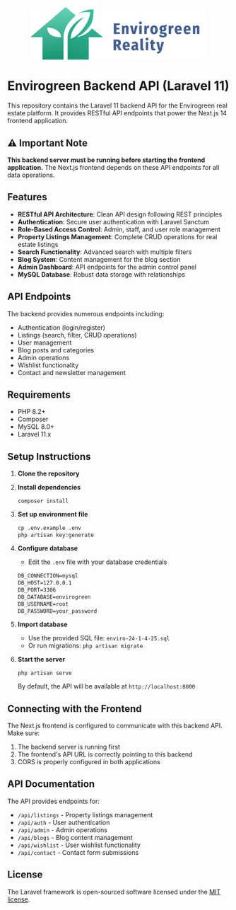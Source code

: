 <p align="center"><img src="./screenshots/envirogreen-logo.png" width="400" alt="Envirogreen Logo"></p>

# Envirogreen Backend API (Laravel 11)

This repository contains the Laravel 11 backend API for the Envirogreen real estate platform. It provides RESTful API endpoints that power the Next.js 14 frontend application.

## ⚠️ Important Note

**This backend server must be running before starting the frontend application.** The Next.js frontend depends on these API endpoints for all data operations.

## Features

- **RESTful API Architecture**: Clean API design following REST principles
- **Authentication**: Secure user authentication with Laravel Sanctum
- **Role-Based Access Control**: Admin, staff, and user role management
- **Property Listings Management**: Complete CRUD operations for real estate listings
- **Search Functionality**: Advanced search with multiple filters
- **Blog System**: Content management for the blog section
- **Admin Dashboard**: API endpoints for the admin control panel
- **MySQL Database**: Robust data storage with relationships

## API Endpoints

The backend provides numerous endpoints including:

- Authentication (login/register)
- Listings (search, filter, CRUD operations)
- User management
- Blog posts and categories
- Admin operations
- Wishlist functionality
- Contact and newsletter management

## Requirements

- PHP 8.2+
- Composer
- MySQL 8.0+
- Laravel 11.x

## Setup Instructions

1. **Clone the repository**

2. **Install dependencies**
   ```
   composer install
   ```

3. **Set up environment file**
   ```
   cp .env.example .env
   php artisan key:generate
   ```

4. **Configure database**
   - Edit the `.env` file with your database credentials
   ```
   DB_CONNECTION=mysql
   DB_HOST=127.0.0.1
   DB_PORT=3306
   DB_DATABASE=envirogreen
   DB_USERNAME=root
   DB_PASSWORD=your_password
   ```

5. **Import database**
   - Use the provided SQL file: `enviro-24-1-4-25.sql`
   - Or run migrations: `php artisan migrate`

6. **Start the server**
   ```
   php artisan serve
   ```
   By default, the API will be available at `http://localhost:8000`

## Connecting with the Frontend

The Next.js frontend is configured to communicate with this backend API. Make sure:

1. The backend server is running first
2. The frontend's API URL is correctly pointing to this backend
3. CORS is properly configured in both applications

## API Documentation

The API provides endpoints for:

- `/api/listings` - Property listings management
- `/api/auth` - User authentication
- `/api/admin` - Admin operations
- `/api/blogs` - Blog content management
- `/api/wishlist` - User wishlist functionality
- `/api/contact` - Contact form submissions

## License

The Laravel framework is open-sourced software licensed under the [MIT license](https://opensource.org/licenses/MIT).
